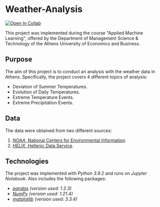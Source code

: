 # Weather-Analysis
[![Open In Collab](https://colab.research.google.com/assets/colab-badge.svg)](https://colab.research.google.com/github/NikolasMoatsos/Weather-Analysis/blob/main/weather_analysis.ipynb)

This project was implemented during the course "Applied Machine Learning", offered by the Department of Management Science & Technology of the Athens University of Economics and Business.

## Purpose
The aim of this project is to conduct an analysis with the weather data in Athens. Specifically, the project covers 4 different topics of analysis:
* Deviation of Summer Temperatures.
* Evolution of Daily Temperatures.
* Extreme Temperature Events.
* Extreme Precipitation Events.

## Data
The data were obtained from two different sources:
1. [*NOAA*, National Centers for Environmental Information](https://www.ncdc.noaa.gov/cdo-web/search).
2. [*HELIX*, Hellenic Data Service](https://data.hellenicdataservice.gr/dataset/66e1c19a-7b0e-456f-b465-b301a1130e3f).

## Technologies
The project was implemented with *Python 3.9.2* and runs on *Jupyter Notebook*. Also includes the following packages: 
* [*pandas*](https://pandas.pydata.org/) *(version used: 1.2.3)* 
* [*NumPy*](https://numpy.org/) *(version used: 1.21.4)*
* [*matplotlib*](https://matplotlib.org/) *(version used: 3.3.4)*

